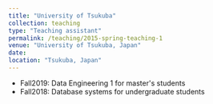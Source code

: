 ```yaml
---
title: "University of Tsukuba"
collection: teaching
type: "Teaching assistant"
permalink: /teaching/2015-spring-teaching-1
venue: "University of Tsukuba, Japan"
date:
location: "Tsukuba, Japan"
---
```

* Fall2019: Data Engineering 1 for master's students 
* Fall2018: Database systems for undergraduate students 


